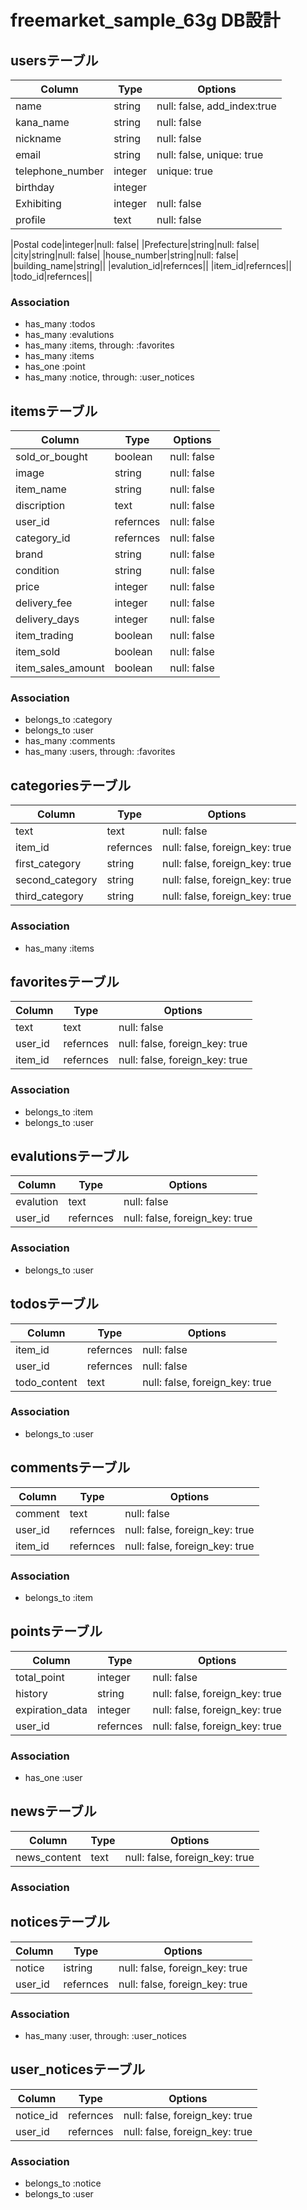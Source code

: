 # freemarket_sample_63g DB設計
## usersテーブル
|Column|Type|Options|
|------|----|-------|
|name|string|null: false, add_index:true|
|kana_name|string|null: false|
|nickname|string|null: false|
|email|string|null: false, unique: true|
|telephone_number|integer|unique: true|
|birthday|integer||
|Exhibiting|integer|null: false|
|profile|text|null: false|
<!-- 住所 -->
|Postal code|integer|null: false|
|Prefecture|string|null: false|
|city|string|null: false|
|house_number|string|null: false|
|building_name|string||
|evalution_id|refernces||
|item_id|refernces||
|todo_id|refernces||


<!-- |payment|string|null: false| -->

### Association
- has_many :todos
- has_many :evalutions
- has_many :items, through: :favorites
- has_many :items
- has_one :point
- has_many :notice, through: :user_notices

## itemsテーブル
|Column|Type|Options|
|------|----|-------|
|sold_or_bought|boolean|null: false|
|image|string|null: false|
|item_name|string|null: false|
|discription|text|null: false|
|user_id|refernces|null: false|
|category_id|refernces|null: false|
|brand|string|null: false|
|condition|string|null: false|
|price|integer|null: false|
|delivery_fee|integer|null: false|
|delivery_days|integer|null: false|
|item_trading|boolean|null: false|
|item_sold|boolean|null: false|
|item_sales_amount|boolean|null: false|
### Association
- belongs_to :category
- belongs_to :user
- has_many :comments
- has_many :users, through: :favorites


## categoriesテーブル
|Column|Type|Options|
|------|----|-------|
|text|text|null: false|
|item_id|refernces|null: false, foreign_key: true|
|first_category|string|null: false, foreign_key: true|
|second_category|string|null: false, foreign_key: true|
|third_category|string|null: false, foreign_key: true|
### Association
- has_many :items

## favoritesテーブル
|Column|Type|Options|
|------|----|-------|
|text|text|null: false|
|user_id|refernces|null: false, foreign_key: true|
|item_id|refernces|null: false, foreign_key: true|
### Association
- belongs_to :item
- belongs_to :user

## evalutionsテーブル
|Column|Type|Options|
|------|----|-------|
|evalution|text|null: false|
|user_id|refernces|null: false, foreign_key: true|
### Association
- belongs_to :user

## todosテーブル
|Column|Type|Options|
|------|----|-------|
|item_id|refernces|null: false|
|user_id|refernces|null: false|
|todo_content|text|null: false, foreign_key: true|
### Association
- belongs_to :user

## commentsテーブル
|Column|Type|Options|
|------|----|-------|
|comment|text|null: false|
|user_id|refernces|null: false, foreign_key: true|
|item_id|refernces|null: false, foreign_key: true|
### Association
- belongs_to :item

## pointsテーブル
|Column|Type|Options|
|------|----|-------|
|total_point|integer|null: false|
|history|string|null: false, foreign_key: true|
|expiration_data|integer|null: false, foreign_key: true|
|user_id|refernces|null: false, foreign_key: true|
### Association
- has_one :user

<!-- ------運営側------- -->

## newsテーブル
|Column|Type|Options|
|------|----|-------|
|news_content|text|null: false, foreign_key: true|
### Association

## noticesテーブル
|Column|Type|Options|
|------|----|-------|
|notice|istring|null: false, foreign_key: true|
|user_id|refernces|null: false, foreign_key: true|
### Association
- has_many :user, through: :user_notices

## user_noticesテーブル
|Column|Type|Options|
|------|----|-------|
|notice_id|refernces|null: false, foreign_key: true|
|user_id|refernces|null: false, foreign_key: true|
### Association
- belongs_to :notice
- belongs_to :user
